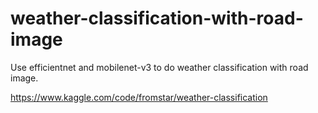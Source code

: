 # weather-classification-with-road-image
Use efficientnet and mobilenet-v3 to do weather classification with road image.

https://www.kaggle.com/code/fromstar/weather-classification

